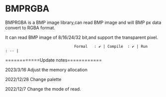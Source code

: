 # BMPRGBA
BMPRGBA is a BMP image library,can read BMP image and will BMP px data convert to RGBA format.

It can read BMP image of 8/16/24/32 bit,and support the transparent pixel.

                                   Formal   : ✔ | Compile  : ✔ | Run      : -- |

============Update notes============

2023/3/16
Adjust the memory allocation

2022/12/28
Change palette

2022/12/7
Change the mode of read.
